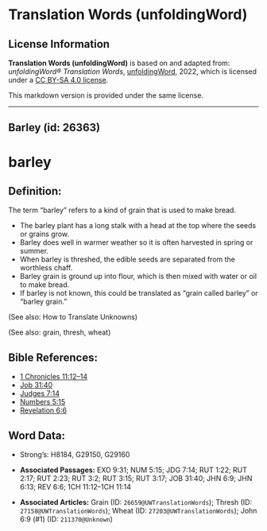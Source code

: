 # Translation Words (unfoldingWord)

## License Information

**Translation Words (unfoldingWord)** is based on and adapted from: _unfoldingWord® Translation Words_, [unfoldingWord](https://unfoldingword.org/utw), 2022, which is licensed under a [CC BY-SA 4.0 license](https://creativecommons.org/licenses/by-sa/4.0/legalcode.en).

This markdown version is provided under the same license.



--------------------------------

## Barley (id: 26363)

barley
======

Definition:
-----------

The term “barley” refers to a kind of grain that is used to make bread.

* The barley plant has a long stalk with a head at the top where the seeds or grains grow.
* Barley does well in warmer weather so it is often harvested in spring or summer.
* When barley is threshed, the edible seeds are separated from the worthless chaff.
* Barley grain is ground up into flour, which is then mixed with water or oil to make bread.
* If barley is not known, this could be translated as “grain called barley” or “barley grain.”

(See also: How to Translate Unknowns)

(See also: grain, thresh, wheat)

Bible References:
-----------------

* [1 Chronicles 11:12–14](https://ref.ly/1Chr11:12-1Chr11:14)
* [Job 31:40](https://ref.ly/Job31:40)
* [Judges 7:14](https://ref.ly/Judg7:14)
* [Numbers 5:15](https://ref.ly/Num5:15)
* [Revelation 6:6](https://ref.ly/Rev6:6)

Word Data:
----------

* Strong’s: H8184, G29150, G29160

* **Associated Passages:** EXO 9:31; NUM 5:15; JDG 7:14; RUT 1:22; RUT 2:17; RUT 2:23; RUT 3:2; RUT 3:15; RUT 3:17; JOB 31:40; JHN 6:9; JHN 6:13; REV 6:6; 1CH 11:12–1CH 11:14
* **Associated Articles:** Grain (ID: `26659@UWTranslationWords`); Thresh (ID: `27158@UWTranslationWords`); Wheat (ID: `27203@UWTranslationWords`); John 6:9 (#1) (ID: `211370@Unknown`)

